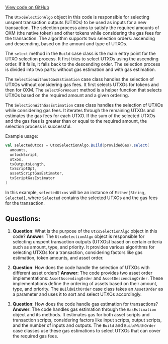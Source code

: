 [View code on GitHub](https://github.com/oxygenium/oxygenium/flow/src/main/scala/org/oxygenium/flow/core/UtxoSelectionAlgo.scala)

The `UtxoSelectionAlgo` object in this code is responsible for selecting unspent transaction outputs (UTXOs) to be used as inputs for a new transaction. The selection process aims to satisfy the required amounts of OXM (the native token) and other tokens while considering the gas fees for the transaction. The algorithm supports two selection orders: ascending and descending, based on the amount and type of UTXOs.

The `select` method in the `Build` case class is the main entry point for the UTXO selection process. It first tries to select UTXOs using the ascending order. If it fails, it falls back to the descending order. The selection process is divided into two parts: without gas estimation and with gas estimation.

The `SelectionWithoutGasEstimation` case class handles the selection of UTXOs without considering gas fees. It first selects UTXOs for tokens and then for OXM. The `selectForAmount` method is a helper function that selects UTXOs based on the required amount and a given ordering.

The `SelectionWithGasEstimation` case class handles the selection of UTXOs while considering gas fees. It iterates through the remaining UTXOs and estimates the gas fees for each UTXO. If the sum of the selected UTXOs and the gas fees is greater than or equal to the required amount, the selection process is successful.

Example usage:

```scala
val selectedUtxos = UtxoSelectionAlgo.Build(providedGas).select(
  amounts,
  unlockScript,
  utxos,
  txOutputsLength,
  txScriptOpt,
  assetScriptGasEstimator,
  txScriptGasEstimator
)
```

In this example, `selectedUtxos` will be an instance of `Either[String, Selected]`, where `Selected` contains the selected UTXOs and the gas fees for the transaction.
## Questions: 
 1. **Question**: What is the purpose of the `UtxoSelectionAlgo` object in this code?
   **Answer**: The `UtxoSelectionAlgo` object is responsible for selecting unspent transaction outputs (UTXOs) based on certain criteria such as amount, type, and priority. It provides various algorithms for selecting UTXOs for a transaction, considering factors like gas estimation, token amounts, and asset order.

2. **Question**: How does the code handle the selection of UTXOs with different asset orders?
   **Answer**: The code provides two asset order implementations: `AssetAscendingOrder` and `AssetDescendingOrder`. These implementations define the ordering of assets based on their amount, type, and priority. The `BuildWithOrder` case class takes an `AssetOrder` as a parameter and uses it to sort and select UTXOs accordingly.

3. **Question**: How does the code handle gas estimation for transactions?
   **Answer**: The code handles gas estimation through the `GasEstimation` object and its methods. It estimates gas for both asset scripts and transaction scripts, considering factors like input scripts, output scripts, and the number of inputs and outputs. The `Build` and `BuildWithOrder` case classes use these gas estimations to select UTXOs that can cover the required gas fees.